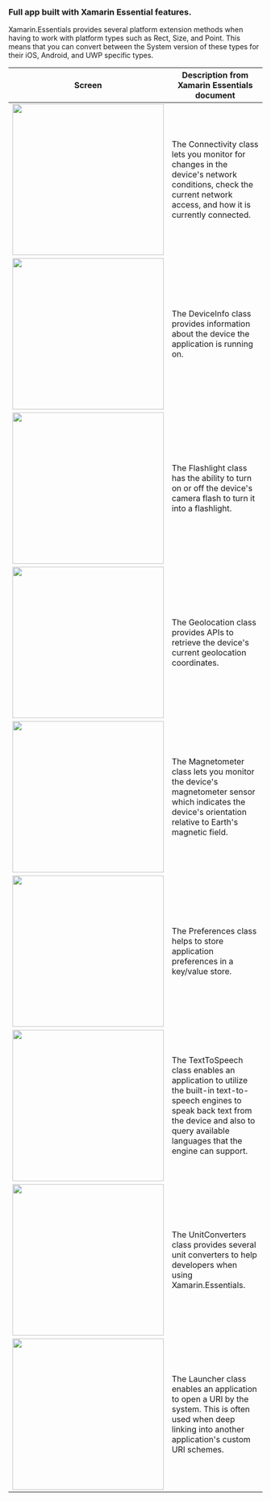 ### Full app built with Xamarin Essential features.

Xamarin.Essentials provides several platform extension methods when having to work with platform types such as Rect, Size, and Point. This means that you can convert between the System version of these types for their iOS, Android, and UWP specific types.

| Screen       | Description from Xamarin Essentials document          |
| ------------ | ------------- |
| <img id="dashboard_drawer" width="300" src="https://github.com/alexandresanlim/Xamarin.Essentials.FullAppFeatures/blob/master/App.CardTools/App.CardTools/Src/Screen/Android/connection.jpg?raw=true"/> | The Connectivity class lets you monitor for changes in the device's network conditions, check the current network access, and how it is currently connected.
| <img id="dashboard_drawer" width="300" src="https://github.com/alexandresanlim/Xamarin.Essentials.FullAppFeatures/blob/master/App.CardTools/App.CardTools/Src/Screen/Android/deviceinfo.jpg?raw=true"/> | The DeviceInfo class provides information about the device the application is running on.
| <img id="dashboard_drawer" width="300" src="https://github.com/alexandresanlim/Xamarin.Essentials.FullAppFeatures/blob/master/App.CardTools/App.CardTools/Src/Screen/Android/flashlight.jpg?raw=true"/> | The Flashlight class has the ability to turn on or off the device's camera flash to turn it into a flashlight.
| <img id="dashboard_drawer" width="300" src="https://github.com/alexandresanlim/Xamarin.Essentials.FullAppFeatures/blob/master/App.CardTools/App.CardTools/Src/Screen/Android/geolocation.jpg?raw=true"/> | The Geolocation class provides APIs to retrieve the device's current geolocation coordinates.
| <img id="dashboard_drawer" width="300" src="https://github.com/alexandresanlim/Xamarin.Essentials.FullAppFeatures/blob/master/App.CardTools/App.CardTools/Src/Screen/Android/magnometer.jpg?raw=true"/> | The Magnetometer class lets you monitor the device's magnetometer sensor which indicates the device's orientation relative to Earth's magnetic field.
| <img id="dashboard_drawer" width="300" src="https://github.com/alexandresanlim/Xamarin.Essentials.FullAppFeatures/blob/master/App.CardTools/App.CardTools/Src/Screen/Android/preference.jpg?raw=true"/> | The Preferences class helps to store application preferences in a key/value store.
| <img id="dashboard_drawer" width="300" src="https://github.com/alexandresanlim/Xamarin.Essentials.FullAppFeatures/blob/master/App.CardTools/App.CardTools/Src/Screen/Android/texttospeak.jpg?raw=true"/> | The TextToSpeech class enables an application to utilize the built-in text-to-speech engines to speak back text from the device and also to query available languages that the engine can support.
| <img id="dashboard_drawer" width="300" src="https://github.com/alexandresanlim/Xamarin.Essentials.FullAppFeatures/blob/master/App.CardTools/App.CardTools/Src/Screen/Android/unitconverter.jpg?raw=true"/> | The UnitConverters class provides several unit converters to help developers when using Xamarin.Essentials.
| <img id="dashboard_drawer" width="300" src="https://github.com/alexandresanlim/Xamarin.Essentials.FullAppFeatures/blob/master/App.CardTools/App.CardTools/Src/Screen/Android/whats.jpg?raw=true"/> | The Launcher class enables an application to open a URI by the system. This is often used when deep linking into another application's custom URI schemes.
